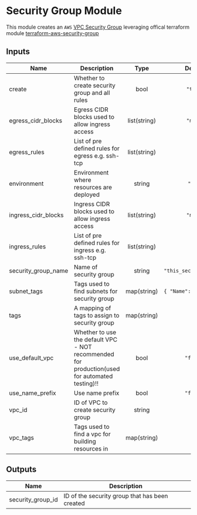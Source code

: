 # Security Group Module

This module creates an `AWS` [VPC Security Group](https://docs.aws.amazon.com/vpc/latest/userguide/VPC_SecurityGroups.html) leveraging
offical terraform module [terraform-aws-security-group](https://github.com/terraform-aws-modules/terraform-aws-security-group) 

[/]: / "<!-- BEGINNING OF PRE-COMMIT-TERRAFORM DOCS HOOK -->"
## Inputs

| Name | Description | Type | Default | Required |
|------|-------------|:----:|:-----:|:-----:|
| create | Whether to create security group and all rules | bool | `"true"` | no |
| egress\_cidr\_blocks | Egress CIDR blocks used to allow ingress access | list(string) | `"null"` | no |
| egress\_rules | List of pre defined rules for egress e.g. ssh-tcp | list(string) | `[]` | no |
| environment | Environment where resources are deployed | string | `"Dev"` | no |
| ingress\_cidr\_blocks | Ingress CIDR blocks used to allow ingress access | list(string) | `"null"` | no |
| ingress\_rules | List of pre defined rules for ingress e.g. ssh-tcp | list(string) | `[]` | no |
| security\_group\_name | Name of security group | string | `"this_security_group"` | no |
| subnet\_tags | Tags used to find subnets for security group | map(string) | `{ "Name": "Private" }` | no |
| tags | A mapping of tags to assign to security group | map(string) | `{}` | no |
| use\_default\_vpc | Whether to use the default VPC - NOT recommended for production\(used for automated testing\)!! | bool | `"false"` | no |
| use\_name\_prefix | Use name prefix | bool | `"false"` | no |
| vpc\_id | ID of VPC to create security group | string | `""` | no |
| vpc\_tags | Tags used to find a vpc for building resources in | map(string) | `{}` | no |

## Outputs

| Name | Description |
|------|-------------|
| security\_group\_id | ID of the security group that has been created |

[/]: / "<!-- END OF PRE-COMMIT-TERRAFORM DOCS HOOK -->"